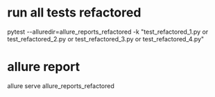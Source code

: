 # run all tests refactored
pytest --alluredir=allure_reports_refactored -k "test_refactored_1.py or test_refactored_2.py or test_refactored_3.py or test_refactored_4.py"

# allure report
allure serve allure_reports_refactored